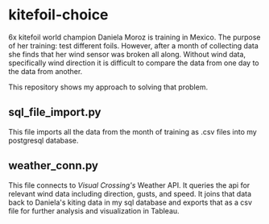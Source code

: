 # kitefoil-choice

6x kitefoil world champion Daniela Moroz is training in Mexico. The purpose of her training: test different foils.
However, after a month of collecting data she finds that her wind sensor was broken all along.
Without wind data, specifically wind direction it is difficult to compare the data from one day to the data from another.

This repository shows my approach to solving that problem.

## sql_file_import.py

This file imports all the data from the month of training as .csv files into my postgresql database.

## weather_conn.py

This file connects to _Visual Crossing's_ Weather API.
It queries the api for relevant wind data including direction, gusts, and speed.
It joins that data back to Daniela's kiting data in my sql database and exports that as a csv file for further analysis and visualization in Tableau.
